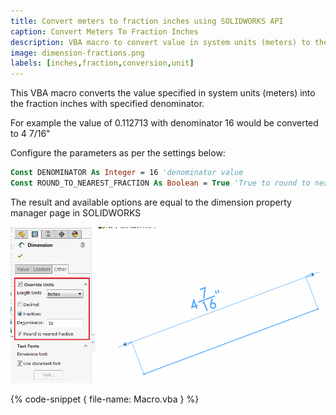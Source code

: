 ```yaml
---
title: Convert meters to fraction inches using SOLIDWORKS API
caption: Convert Meters To Fraction Inches
description: VBA macro to convert value in system units (meters) to the fraction inches using SOLIDWORKS API
image: dimension-fractions.png
labels: [inches,fraction,conversion,unit]
---
```

This VBA macro converts the value specified in system units (meters) into the fraction inches with specified denominator.

For example the value of 0.112713 with denominator 16 would be converted to 4 7/16"

Configure the parameters as per the settings below:

~~~ vb
Const DENOMINATOR As Integer = 16 'denominator value
Const ROUND_TO_NEAREST_FRACTION As Boolean = True 'True to round to nearest fraction, False to not
~~~

The result and available options are equal to the dimension property manager page in SOLIDWORKS

![Override units option in the Dimension proeprty manager page](dimension-fractions.png)

{% code-snippet { file-name: Macro.vba } %}
